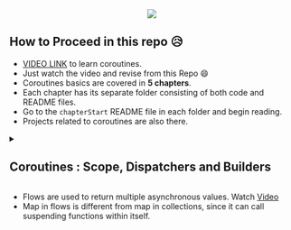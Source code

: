 <div align="center"><img src="https://user-images.githubusercontent.com/94545831/224503387-f2e90605-751a-48e6-a503-c010957eea64.png" /> </div>

## How to Proceed in this repo 😥

- [VIDEO LINK](https://youtu.be/lmRzRKIsn1g) to learn coroutines.
- Just watch the video and revise from this Repo 😄
- Coroutines basics are covered in **5 chapters**. 
- Each chapter has its separate folder consisting of both code and README files.
- Go to the `chapterStart` README file in each folder and begin reading.
- Projects related to coroutines are also there.

<details><summary><h2> Coroutines : Scope, Dispatchers and Builders </h2></summary>

- **Scope :** By Scope, we can easily `keep track` of the coroutines.
- Start coroutines in some scope to avoid coroutine leaks.
- Type of scopes : `Global Scope, Coroutine Scope, ViewModel Scope`
- **Dispatchers :** It describes the kind of thread where the coroutine should run.
  - **Dispatchers.Main :** Launch coroutine in Main or UI Thread.
  - **Dispatchers.IO :** Launch coroutine in background thread.
  - **Dispatchers.Default :** For CPU Intensive/ logical tasks.
  
- **Builders :** Coroutine builders are the extension functions of coroutine scopes which are used to launch coroutines.
  - **Launch :** Launch a new coroutine without blocking the current thread. 
  - **Async/Await :** If we want to get some result as a return value, then we use it else use launch.

#### Switch Coroutine b/w Threads (How to communicate with main Thread while we are on the background Thread?)

- We can't call any UI Component from the Background Thread, so the coroutines have the easiest way to switch between threads with the help of `withContext()`
- **Beauty of Coroutines :** Whenever the coroutine is suspended, the current stack frame of the function is copied and saved in the memory but whenever the function resumes after completing
its task, the stack frame is copied back from where it was saved and starts running again 😎

</details>

- Flows are used to return multiple asynchronous values. Watch [Video](https://youtu.be/emk9_tVVLcc)
- Map in flows is different from map in collections, since it can call suspending functions within itself.
